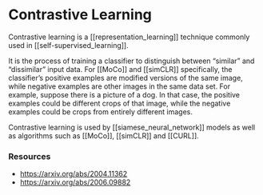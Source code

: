 # Contrastive Learning

Contrastive learning is a [[representation_learning]] technique commonly used in [[self-supervised_learning]].

It is the process of training a classifier to distinguish between “similar” and “dissimilar” input data. For [[MoCo]] and [[simCLR]] specifically, the classifier’s positive examples are modified versions of the same image, while negative examples are other images in the same data set. For example, suppose there is a picture of a dog. In that case, the positive examples could be different crops of that image, while the negative examples could be crops from entirely different images.

Contrastive learning is used by [[siamese_neural_network]] models as well as algorithms such as [[MoCo]], [[simCLR]] and [[CURL]].

### Resources

- https://arxiv.org/abs/2004.11362
- https://arxiv.org/abs/2006.09882